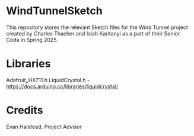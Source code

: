 # WindTunnelSketch
This repository stores the relevant Sketch files for the Wind Tunnel project created by Charles Thacher and Isiah Karitanyi as a part of their Senior Coda in Spring 2025.

# Libraries
Adafruit_HX711.h
LiquidCrystal.h - https://docs.arduino.cc/libraries/liquidcrystal/

# Credits
Evan Halstead, Project Advisor
